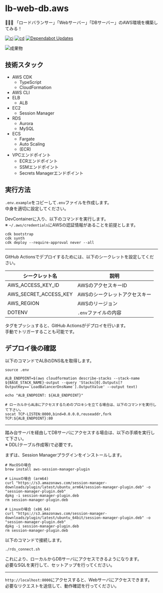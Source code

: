 # lb-web-db.aws

🐣🐣🐣 「ロードバランサー」「Webサーバー」「DBサーバー」のAWS環境を構築してみる！  

[![ci](https://github.com/osawa-koki/lb-web-db.aws/actions/workflows/ci.yml/badge.svg)](https://github.com/osawa-koki/lb-web-db.aws/actions/workflows/ci.yml)
[![cd](https://github.com/osawa-koki/lb-web-db.aws/actions/workflows/cd.yml/badge.svg)](https://github.com/osawa-koki/lb-web-db.aws/actions/workflows/cd.yml)
[![Dependabot Updates](https://github.com/osawa-koki/lb-web-db.aws/actions/workflows/dependabot/dependabot-updates/badge.svg)](https://github.com/osawa-koki/lb-web-db.aws/actions/workflows/dependabot/dependabot-updates)

![成果物](./fruit.gif)  

## 技術スタック

- AWS CDK
  - TypeScript
  - CloudFormation
- AWS CLI
- ELB
  - ALB
- EC2
  - Session Manager
- RDS
  - Aurora
  - MySQL
- ECS
  - Fargate
  - Auto Scaling
  - (ECR)
- VPCエンドポイント
  - ECRエンドポイント
  - SSMエンドポイント
  - Secrets Managerエンドポイント

## 実行方法

`.env.example`をコピーして`.env`ファイルを作成します。  
中身を適切に設定してください。  

DevContainerに入り、以下のコマンドを実行します。  
※ `~/.aws/credentials`にAWSの認証情報があることを前提とします。  

```shell
cdk bootstrap
cdk synth
cdk deploy --require-approval never --all
```

---

GitHub Actionsでデプロイするためには、以下のシークレットを設定してください。  

| シークレット名 | 説明 |
| --- | --- |
| AWS_ACCESS_KEY_ID | AWSのアクセスキーID |
| AWS_SECRET_ACCESS_KEY | AWSのシークレットアクセスキー |
| AWS_REGION | AWSのリージョン |
| DOTENV | `.env`ファイルの内容 |

タグをプッシュすると、GitHub Actionsがデプロイを行います。  
手動でトリガーすることも可能です。  

## デプロイ後の確認

以下のコマンドでALBのDNS名を取得します。  

```shell
source .env

ALB_ENDPOINT=$(aws cloudformation describe-stacks --stack-name ${BASE_STACK_NAME}-output --query 'Stacks[0].Outputs[?OutputKey==`LoadBalancerDnsName`].OutputValue' --output text)

echo "ALB_ENDPOINT: ${ALB_ENDPOINT}"

# ローカルからALBにアクセスするためのプロキシを立てる場合は、以下のコマンドを実行して下さい。
socat TCP-LISTEN:8000,bind=0.0.0.0,reuseaddr,fork TCP:${ALB_ENDPOINT}:80
```

---

踏み台サーバを経由してDBサーバにアクセスする場合は、以下の手順を実行して下さい。  
※ DDL(テーブル作成等)で必要です。  

まずは、Session Managerプラグインをインストールします。  

```shell
# MacOSの場合
brew install aws-session-manager-plugin

# Linuxの場合 (arm64)
curl "https://s3.amazonaws.com/session-manager-downloads/plugin/latest/ubuntu_arm64/session-manager-plugin.deb" -o "session-manager-plugin.deb"
dpkg -i session-manager-plugin.deb
rm session-manager-plugin.deb

# Linuxの場合 (x86_64)
curl "https://s3.amazonaws.com/session-manager-downloads/plugin/latest/ubuntu_64bit/session-manager-plugin.deb" -o "session-manager-plugin.deb"
dpkg -i session-manager-plugin.deb
rm session-manager-plugin.deb
```

以下のコマンドで接続します。  

```shell
./rds_connect.sh
```

これにより、ローカルからDBサーバにアクセスできるようになります。  
必要なSQLを実行して、セットアップを行ってください。  

---

`http://localhost:8000`にアクセスすると、Webサーバにアクセスできます。  
必要なリクエストを送信して、動作確認を行ってください。  
